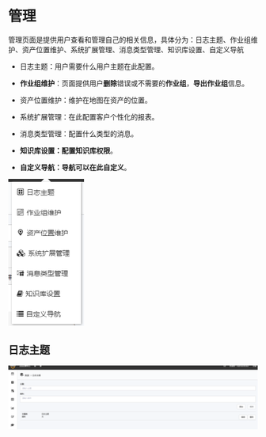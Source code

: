# 管理
管理页面是提供用户查看和管理自己的相关信息，具体分为：日志主题、作业组维护、资产位置维护、系统扩展管理、消息类型管理、知识库设置、自定义导航

* 日志主题：用户需要什么用户主题在此配置。

* **作业组维护**：页面提供用户**删除**错误或不需要的**作业组**，**导出作业组**信息。

* 资产位置维护：维护在地图在资产的位置。

* 系统扩展管理：在此配置客户个性化的报表。

* 消息类型管理：配置什么类型的消息。

* **知识库设置：配置知识库权限**。

* **自定义导航：导航可以在此自定义**。

![](./images/管理.png)

## 日志主题

![](./images/日志主题1.png)